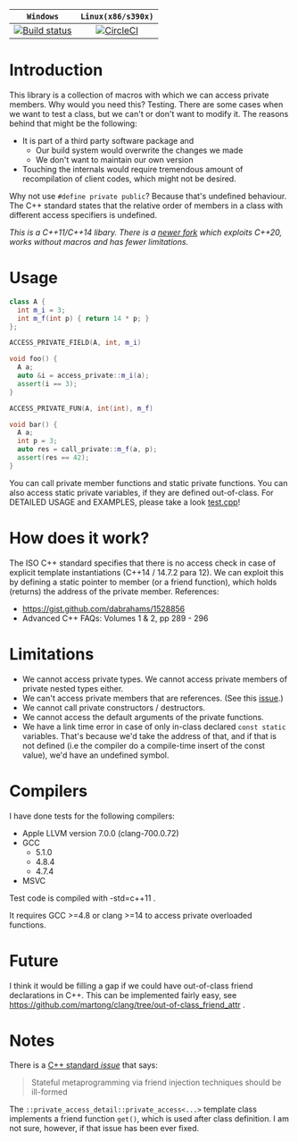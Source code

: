 | **`Windows`** | **`Linux(x86/s390x)`** |
|:-----------------:|:-----------------:|
[![Build status](https://ci.appveyor.com/api/projects/status/p9rt39vrbcvn2fq8/branch/master?svg=true)](https://ci.appveyor.com/project/rokoDev/access-private/branch/master)|[![CircleCI](https://dl.circleci.com/status-badge/img/gh/rokoDev/access_private/tree/master.svg?style=shield)](https://dl.circleci.com/status-badge/redirect/gh/rokoDev/access_private/tree/master)|

# Introduction

This library is a collection of macros with which we can access private members.
Why would you need this?
Testing.
There are some cases when we want to test a class, but we can't or don't want to modify it.
The reasons behind that might be the following:
  * It is part of a third party software package and
    * Our build system would overwrite the changes we made
    * We don't want to maintain our own version
  * Touching the internals would require tremendous amount of recompilation of client codes, which might not be desired.

Why not use `#define private public`?
Because that's undefined behaviour.
The C++ standard states that the relative order of members in a class with different access specifiers is undefined.

*This is a C++11/C++14 libary. There is a [newer fork](https://github.com/schaumb/access_private_20) which exploits C++20, works without macros and has fewer limitations.*

# Usage
```c++
class A {
  int m_i = 3;
  int m_f(int p) { return 14 * p; }
};

ACCESS_PRIVATE_FIELD(A, int, m_i)

void foo() {
  A a;
  auto &i = access_private::m_i(a);
  assert(i == 3);
}

ACCESS_PRIVATE_FUN(A, int(int), m_f)

void bar() {
  A a;
  int p = 3;
  auto res = call_private::m_f(a, p);
  assert(res == 42);
}
```
You can call private member functions and static private functions.
You can also access static private variables, if they are defined out-of-class.
For DETAILED USAGE and EXAMPLES, please take a look [test.cpp](https://github.com/martong/access_private/blob/master/test/test.cpp)!

# How does it work?
The ISO C++ standard specifies that there is no access check in case of explicit
template instantiations (C++14 / 14.7.2 para 12).
We can exploit this by defining a static pointer to member (or a friend function), which holds (returns) the address of the private member.
References:
* https://gist.github.com/dabrahams/1528856
* Advanced C++ FAQs: Volumes 1 & 2, pp 289 - 296

# Limitations

* We cannot access private types. We cannot access private members of private nested types either.
* We can't access private members that are references. (See this [issue](https://github.com/martong/access_private/issues/12).)
* We cannot call private constructors / destructors.
* We cannot access the default arguments of the private functions.
* We have a link time error in case of only in-class declared `const static` variables. That's because we'd take the address of that, and if that is not defined (i.e the compiler do a compile-time insert of the const value), we'd have an undefined symbol.

# Compilers
I have done tests for the following compilers:
* Apple LLVM version 7.0.0 (clang-700.0.72)
* GCC
  * 5.1.0
  * 4.8.4
  * 4.7.4
* MSVC

Test code is compiled with -std=c++11 .

It requires GCC >=4.8 or clang >=14 to access private overloaded functions.

# Future
I think it would be filling a gap if we could have out-of-class friend declarations in C++. This can be implemented fairly easy, see https://github.com/martong/clang/tree/out-of-class_friend_attr .

# Notes
There is a [C++ standard *issue*](https://www.open-std.org/jtc1/sc22/wg21/docs/cwg_active.html#2118) that says:
> Stateful metaprogramming via friend injection techniques should be ill-formed

The `::private_access_detail::private_access<...>` template class implements a friend function `get()`, which is used after class definition.
I am not sure, however, if that issue has been ever fixed.
